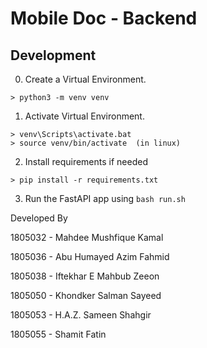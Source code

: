 # Mobile Doc - Backend 

## Development 

0. Create a Virtual Environment. 
```
> python3 -m venv venv
```

1. Activate Virtual Environment. 
```
> venv\Scripts\activate.bat    
> source venv/bin/activate  (in linux)
```

2. Install requirements if needed
```
> pip install -r requirements.txt 
```

3. Run the FastAPI app using `bash run.sh`

Developed By

1805032 - Mahdee Mushfique Kamal

1805036 - Abu Humayed Azim Fahmid

1805038 - Iftekhar E Mahbub Zeeon

1805050 - Khondker Salman Sayeed

1805053 - H.A.Z. Sameen Shahgir

1805055 - Shamit Fatin



